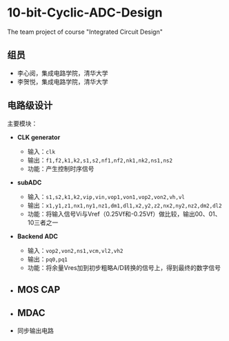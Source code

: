 # 10-bit-Cyclic-ADC-Design
The team project of course "Integrated Circuit Design" 

## 组员

* 李心阅，集成电路学院，清华大学
* 李贺悦，集成电路学院，清华大学

## 电路级设计
主要模块：
- **CLK generator**
  - 输入：`clk`
  - 输出：`f1,f2,k1,k2,s1,s2,nf1,nf2,nk1,nk2,ns1,ns2`
  - 功能：产生控制时序信号
- **subADC**
  - 输入：`s1,s2,k1,k2,vip,vin,vop1,von1,vop2,von2,vh,vl`
  - 输出：`x1,y1,z1,nx1,ny1,nz1,dm1,dl1,x2,y2,z2,nx2,ny2,nz2,dm2,dl2`
  - 功能：将输入信号Vi与Vref（0.25Vf和-0.25Vf）做比较，输出00、01、10三者之一
- **Backend ADC**
  - 输入：`vop2,von2,ns1,vcm,vl2,vh2`
  - 输出：`pq0,pq1`
  - 功能：将余量Vres加到初步粗略A/D转换的信号上，得到最终的数字信号
- **MOS CAP**
  - 
- MDAC
  - 



- 同步输出电路
